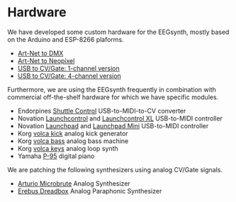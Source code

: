 # Hardware

We have developed some custom hardware for the EEGsynth, mostly based on the Arduino and ESP-8266 plaforms.

* [Art-Net to DMX](artnet2dmx/README.md)
* [Art-Net to Neopixel](artnet2neopixel/README.md)
* [USB to CV/Gate: 1-channel version](usb2cvgate_1channel/README.md)
* [USB to CV/Gate: 4-channel version](usb2cvgate_4channel/README.md)

Furthermore, we are using the EEGsynth frequently in combination with commercial off-the-shelf hardware for which we have specific modules.

* Endorpines [Shuttle Control](https://www.modulargrid.net/e/endorphin-es-shuttle-control) USB-to-MIDI-to-CV converter
* Novation [Launchcontrol](https://global.novationmusic.com/launch/launch-control) and [Launchcontrol XL](https://global.novationmusic.com/launch/launch-control-xl) USB-to-MIDI controller
* Novation [Launchpad](https://global.novationmusic.com/launch/launchpad) and [Launchpad Mini](https://global.novationmusic.com/launch/launchpad-mini) USB-to-MIDI controller
* Korg [volca kick](http://www.korg.com/us/products/dj/volca_kick/) analog kick generator 
* Korg [volca bass](http://www.korg.com/us/products/dj/volca_bass/) analog bass machine
* Korg [volca keys](http://www.korg.com/us/products/dj/volca_keys/) analog loop synth
* Yamaha [P-95](https://usa.yamaha.com/products/musical_instruments/pianos/p_series/p-95/index.html) digital piano

We are patching the following synthesizers using analog CV/Gate signals.

* [Arturio Microbrute](https://www.arturia.com/products/hardware-synths/microbrute/overview) Analog Synthesizer
* [Erebus Dreadbox](https://www.dreadbox-fx.com/erebus/) Analog Paraphonic Synthesizer

 

 

